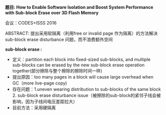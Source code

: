 **题目: How to Enable Software Isolation and Boost System Performance with Sub-block Erase over 3D Flash Memory**

会议：CODES+ISSS 2016

ABSTRACT:  提出采用软隔离（利用free or invalid page 作为隔离）的方法解决sub-block erase disturbance 问题，而不浪费额外空间

**sub-block erase :**

* 定义：partition each block into fixed-sized sub-blocks, and multiple sub-blocks can be erased by the new sub-block erase operation together(部分擦除与整个擦除的擦除时间一样)
* 提出原因：too many pages in a block will cause large overhead when GC（more live-page copy)
* 存在问题：1.uneven wearing distribution to sub-blocks of the same block 2. sub-block erase disturbance issue（被擦除的sub-block的紧邻子线会被影响，因为子线间电压差距拉大）
* 目前方法：采用硬隔离
